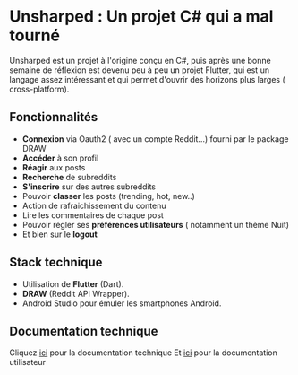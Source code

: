 # Unsharped : Un projet C# qui a mal tourné

Unsharped est un projet à l'origine conçu en C#, puis après une bonne semaine de réflexion est devenu peu à peu un projet Flutter, qui est un langage assez intéressant et qui permet d'ouvrir des horizons plus larges ( cross-platform). 

## Fonctionnalités

- **Connexion** via Oauth2 ( avec un compte Reddit...) fourni par le package DRAW
- **Accéder** à son profil
- **Réagir** aux posts
- **Recherche** de subreddits
- **S'inscrire** sur des autres subreddits
- Pouvoir **classer** les posts (trending, hot, new..) 
- Action de rafraichissement du contenu
- Lire les commentaires de chaque post
- Pouvoir régler ses **préférences utilisateurs** ( notamment un thème Nuit)
- Et bien sur le **logout**

## Stack technique
- Utilisation de **Flutter** (Dart).
- **DRAW** (Reddit API Wrapper).
- Android Studio pour émuler les smartphones Android.

## Documentation technique

Cliquez [ici]() pour la documentation technique
Et [ici]() pour la documentation utilisateur

